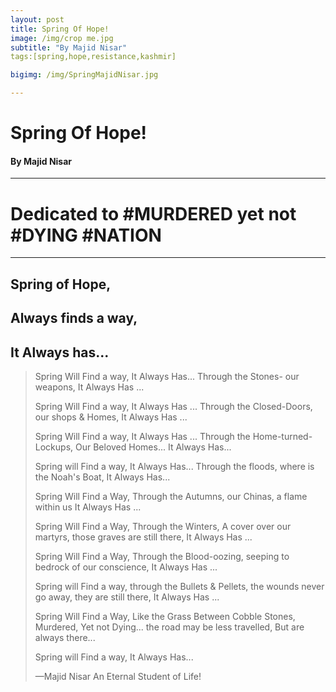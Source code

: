 ```yaml
---
layout: post
title: Spring Of Hope!
image: /img/crop me.jpg
subtitle: "By Majid Nisar"
tags:[spring,hope,resistance,kashmir]

bigimg: /img/SpringMajidNisar.jpg

---
```


# Spring Of Hope!

#### By Majid Nisar

------

Dedicated to #MURDERED yet not #DYING #NATION
============================

------

Spring of Hope, 
---

**Always finds a way,** 
---

**It Always has.**..
---

> Spring Will Find a way,
> It Always Has...
> Through the Stones- our weapons,
> It Always Has ...
>
> Spring Will Find a way,
> It Always Has ...
> Through the Closed-Doors,
> our shops & Homes,
> It Always Has ...
>
> Spring Will Find a way,
> It Always Has ...
> Through the Home-turned-Lockups,
> Our Beloved Homes...
> It Always Has...
>
> 
>
> Spring will Find a way,
> It Always Has...
> Through the floods,
> where is the Noah's Boat,
> It Always Has...
>
> Spring Will Find a Way,
> Through the Autumns,
> our Chinas, a flame within us
> It Always Has ...
>
> Spring Will Find a Way,
> Through the Winters,
> A cover over our martyrs, 
> those graves are still there,
> It Always Has ...
>
> Spring Will Find a Way,
> Through the Blood-oozing,
> seeping to  bedrock of our conscience,
> It Always Has ...
>
> Spring will Find a way,
> through the Bullets & Pellets,
> the wounds never go away,
> they are still there,
> It Always Has ...
>
> Spring Will Find a Way,
> Like the Grass Between Cobble Stones,
> Murdered, Yet not Dying...
> the road may be less travelled,
> But are always there...
>
> Spring will Find a way,
> It Always Has...
>
> —Majid Nisar 
> An Eternal Student of Life!
